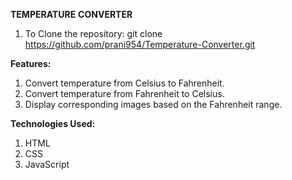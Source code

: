 **TEMPERATURE** **CONVERTER**

1. To Clone the repository:
   git clone https://github.com/prani954/Temperature-Converter.git
   
**Features:**
1. Convert temperature from Celsius to Fahrenheit.
2. Convert temperature from Fahrenheit to Celsius.
3. Display corresponding images based on the Fahrenheit range.

**Technologies Used:**
1. HTML
2. CSS
3. JavaScript
